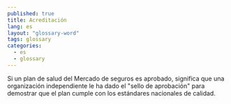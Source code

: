 ```yaml
---
published: true
title: Acreditación
lang: es
layout: "glossary-word"
tags: glossary
categories:
  - es
  - glossary
---
```


Si un plan de salud del Mercado de seguros es aprobado, significa que una organización independiente le ha dado el "sello de aprobación" para demostrar que el plan cumple con los estándares nacionales de calidad.
